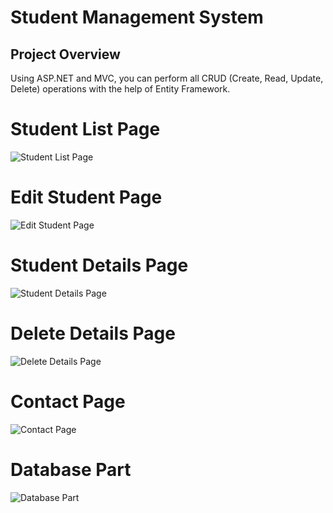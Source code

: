 # Student Management System

## Project Overview

Using ASP.NET and MVC, you can perform all CRUD (Create, Read, Update, Delete) operations with the help of Entity Framework.





# Student List Page
![Student List Page](https://github.com/emirhandev/Schooll-Management-System/blob/main/Pictures/1.png)<br/>

# Edit Student Page
![Edit Student Page](https://github.com/emirhandev/Schooll-Management-System/blob/main/Pictures/2.png)<br/>

# Student Details Page
![Student Details Page](https://github.com/emirhandev/Schooll-Management-System/blob/main/Pictures/3.png)<br/>
# Delete Details Page
![Delete Details Page](https://github.com/emirhandev/Schooll-Management-System/blob/main/Pictures/4.png)<br/>
# Contact Page
![Contact Page](https://github.com/emirhandev/Schooll-Management-System/blob/main/Pictures/5.png)<br/>
# Database Part
![Database Part](https://github.com/emirhandev/Schooll-Management-System/blob/main/Pictures/6.png)<br/>
